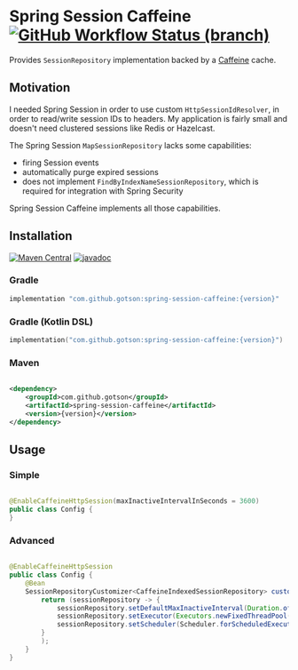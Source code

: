 # Spring Session Caffeine [![GitHub Workflow Status (branch)](https://img.shields.io/github/workflow/status/gotson/spring-session-caffeine/test/master)](https://github.com/gotson/spring-session-caffeine/actions/workflows/test.yml)

Provides `SessionRepository` implementation backed by a [Caffeine](https://github.com/ben-manes/caffeine) cache.

## Motivation

I needed Spring Session in order to use custom `HttpSessionIdResolver`, in order to read/write session IDs to headers.
My application is fairly small and doesn't need clustered sessions like Redis or Hazelcast.

The Spring Session `MapSessionRepository` lacks some capabilities:

- firing Session events
- automatically purge expired sessions
- does not implement `FindByIndexNameSessionRepository`, which is required for integration with Spring Security

Spring Session Caffeine implements all those capabilities.

## Installation

[![Maven Central](https://img.shields.io/maven-central/v/com.github.gotson/spring-session-caffeine)](https://search.maven.org/artifact/com.github.gotson/spring-session-caffeine) [![javadoc](https://javadoc.io/badge2/com.github.gotson/spring-session-caffeine/javadoc.svg)](https://javadoc.io/doc/com.github.gotson/spring-session-caffeine)

### Gradle

```groovy
implementation "com.github.gotson:spring-session-caffeine:{version}"
```

### Gradle (Kotlin DSL)

```kotlin
implementation("com.github.gotson:spring-session-caffeine:{version}")
```

### Maven

```xml

<dependency>
    <groupId>com.github.gotson</groupId>
    <artifactId>spring-session-caffeine</artifactId>
    <version>{version}</version>
</dependency>
```

## Usage

### Simple

```java

@EnableCaffeineHttpSession(maxInactiveIntervalInSeconds = 3600)
public class Config {
}
```

### Advanced

```java

@EnableCaffeineHttpSession
public class Config {
    @Bean
    SessionRepositoryCustomizer<CaffeineIndexedSessionRepository> customize() {
        return (sessionRepository -> {
            sessionRepository.setDefaultMaxInactiveInterval(Duration.ofDays(7).getSeconds());
            sessionRepository.setExecutor(Executors.newFixedThreadPool(1));
            sessionRepository.setScheduler(Scheduler.forScheduledExecutorService(Executors.newScheduledThreadPool(1)));
        }
        );
    }
}
```
